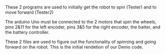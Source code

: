 These 2 programs are used to initially get the robot to spin (Tester) and to move forward (Tester2)

The arduino Uno must be connected to the 2 motors that spin the wheels, pins 2&11 for the left encoder, pins 3&5 for the right encoder, the batter, and the battery controller.

These 2 files are used to figure out the functonality of spinning and going forward on the robot. This is the initial rendetion of our Demo code. 
